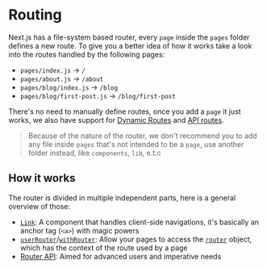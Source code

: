 # Routing

Next.js has a file-system based router, every `page` inside the `pages` folder defines a new route. To give you a better idea of how it works take a look into the routes handled by the following pages:

- `pages/index.js` → `/`
- `pages/about.js` → `/about`
- `pages/blog/index.js` → `/blog`
- `pages/blog/first-post.js` → `/blog/first-post`

There's no need to manually define routes, once you add a `page` it just works, we also have support for [Dynamic Routes](/docs/routing/dynamic-routes.md) and [API routes](/docs/api-routes/introduction.md).

> Because of the nature of the router, we don't recommend you to add any file inside `pages` that's not intended to be a `page`, use another folder instead, like `components`, `lib`, e.t.c

## How it works

The router is divided in multiple independent parts, here is a general overview of those:

- [`Link`](/docs/routing/using-link.md): A component that handles client-side navigations, it's basically an anchor tag (`<a>`) with magic powers
- [`userRouter`](/docs/routing/useRouter.md)/[`withRouter`](/docs/routing/withRouter.md): Allow your pages to access the [`router`](/docs/routing/router-object.md) object, which has the context of the route used by a page
- [Router API](/docs/api-reference/router/router.push.md): Aimed for advanced users and imperative needs
